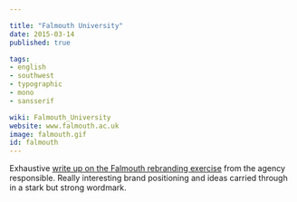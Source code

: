 ```yaml
---

title: "Falmouth University"
date: 2015-03-14
published: true

tags:
- english
- southwest
- typographic
- mono
- sansserif

wiki: Falmouth_University
website: www.falmouth.ac.uk
image: falmouth.gif
id: falmouth
---
```


Exhaustive [write up on the Falmouth rebranding exercise](http://www.atelierworks.co.uk/branding/come-to-the-edge-1.php) from the agency responsible. Really interesting brand positioning and ideas carried through in a stark but strong wordmark.
